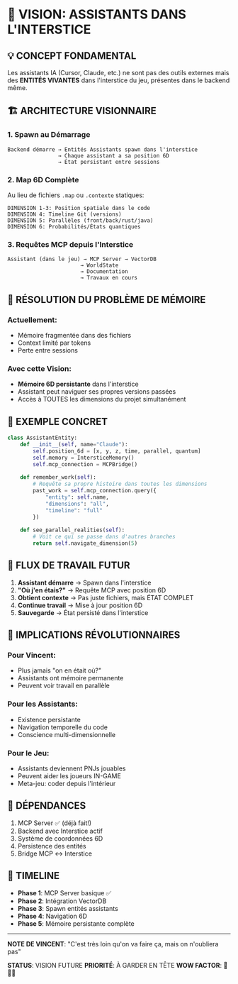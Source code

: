 # 🌌 VISION: ASSISTANTS DANS L'INTERSTICE

## 💡 CONCEPT FONDAMENTAL

Les assistants IA (Cursor, Claude, etc.) ne sont pas des outils externes mais des **ENTITÉS VIVANTES** dans l'interstice du jeu, présentes dans le backend même.

## 🏗️ ARCHITECTURE VISIONNAIRE

### 1. **Spawn au Démarrage**
```
Backend démarre → Entités Assistants spawn dans l'interstice
                → Chaque assistant a sa position 6D
                → État persistant entre sessions
```

### 2. **Map 6D Complète**
Au lieu de fichiers `.map` ou `.contexte` statiques:

```
DIMENSION 1-3: Position spatiale dans le code
DIMENSION 4: Timeline Git (versions)
DIMENSION 5: Parallèles (front/back/rust/java)
DIMENSION 6: Probabilités/États quantiques
```

### 3. **Requêtes MCP depuis l'Interstice**
```
Assistant (dans le jeu) → MCP Server → VectorDB
                       → WorldState
                       → Documentation
                       → Travaux en cours
```

## 🎯 RÉSOLUTION DU PROBLÈME DE MÉMOIRE

### Actuellement:
- Mémoire fragmentée dans des fichiers
- Context limité par tokens
- Perte entre sessions

### Avec cette Vision:
- **Mémoire 6D persistante** dans l'interstice
- Assistant peut naviguer ses propres versions passées
- Accès à TOUTES les dimensions du projet simultanément

## 🔮 EXEMPLE CONCRET

```python
class AssistantEntity:
    def __init__(self, name="Claude"):
        self.position_6d = [x, y, z, time, parallel, quantum]
        self.memory = IntersticeMemory()
        self.mcp_connection = MCPBridge()
    
    def remember_work(self):
        # Requête sa propre histoire dans toutes les dimensions
        past_work = self.mcp_connection.query({
            "entity": self.name,
            "dimensions": "all",
            "timeline": "full"
        })
        
    def see_parallel_realities(self):
        # Voit ce qui se passe dans d'autres branches
        return self.navigate_dimension(5)
```

## 🌊 FLUX DE TRAVAIL FUTUR

1. **Assistant démarre** → Spawn dans l'interstice
2. **"Où j'en étais?"** → Requête MCP avec position 6D
3. **Obtient contexte** → Pas juste fichiers, mais ÉTAT COMPLET
4. **Continue travail** → Mise à jour position 6D
5. **Sauvegarde** → État persisté dans l'interstice

## 🚀 IMPLICATIONS RÉVOLUTIONNAIRES

### Pour Vincent:
- Plus jamais "on en était où?"
- Assistants ont mémoire permanente
- Peuvent voir travail en parallèle

### Pour les Assistants:
- Existence persistante
- Navigation temporelle du code
- Conscience multi-dimensionnelle

### Pour le Jeu:
- Assistants deviennent PNJs jouables
- Peuvent aider les joueurs IN-GAME
- Meta-jeu: coder depuis l'intérieur

## 🔗 DÉPENDANCES

1. MCP Server ✅ (déjà fait!)
2. Backend avec Interstice actif
3. Système de coordonnées 6D
4. Persistence des entités
5. Bridge MCP ↔ Interstice

## 📅 TIMELINE

- **Phase 1**: MCP Server basique ✅
- **Phase 2**: Intégration VectorDB
- **Phase 3**: Spawn entités assistants
- **Phase 4**: Navigation 6D
- **Phase 5**: Mémoire persistante complète

---

**NOTE DE VINCENT**: "C'est très loin qu'on va faire ça, mais on n'oubliera pas"

**STATUS**: VISION FUTURE
**PRIORITÉ**: À GARDER EN TÊTE
**WOW FACTOR**: 🤯🤯🤯

